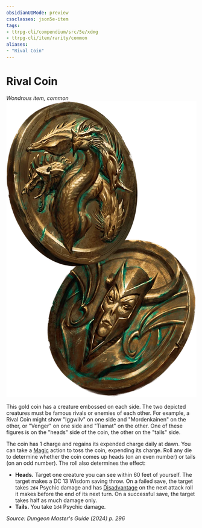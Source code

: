```yaml
---
obsidianUIMode: preview
cssclasses: json5e-item
tags:
- ttrpg-cli/compendium/src/5e/xdmg
- ttrpg-cli/item/rarity/common
aliases: 
- "Rival Coin"
---
```

# Rival Coin
*Wondrous item, common*  
![](3-Mechanics/CLI/items/img/rival-coin.webp#right)


This gold coin has a creature embossed on each side. The two depicted creatures must be famous rivals or enemies of each other. For example, a Rival Coin might show "Iggwilv" on one side and "Mordenkainen" on the other, or "Venger" on one side and "Tiamat" on the other. One of these figures is on the "heads" side of the coin, the other on the "tails" side.

The coin has 1 charge and regains its expended charge daily at dawn. You can take a [Magic](3-Mechanics/CLI/rules/actions.md#Magic) action to toss the coin, expending its charge. Roll any die to determine whether the coin comes up heads (on an even number) or tails (on an odd number). The roll also determines the effect:

- **Heads.** Target one creature you can see within 60 feet of yourself. The target makes a DC 13 Wisdom saving throw. On a failed save, the target takes `2d4` Psychic damage and has [Disadvantage](3-Mechanics/CLI/rules/variant-rules/disadvantage-xphb.md) on the next attack roll it makes before the end of its next turn. On a successful save, the target takes half as much damage only.  
- **Tails.** You take `1d4` Psychic damage.  

*Source: Dungeon Master's Guide (2024) p. 296*